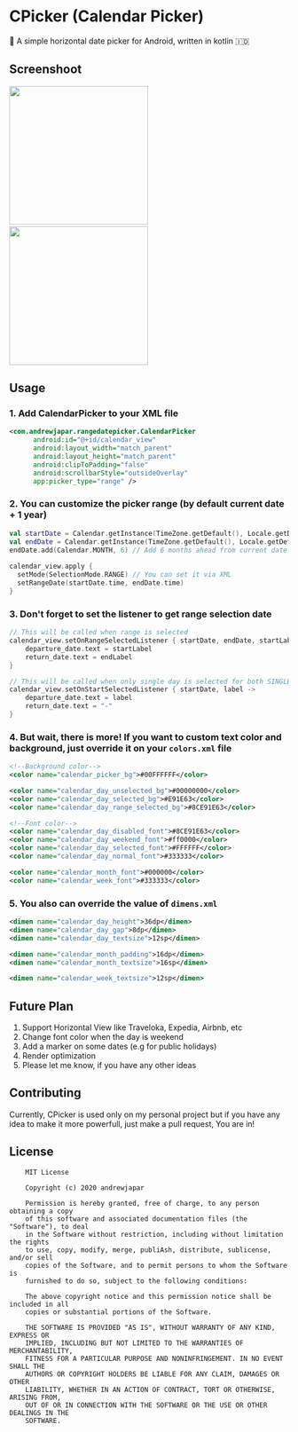 # CPicker (Calendar Picker)
📆 A simple horizontal date picker for Android, written in kotlin  🇮🇩

## Screenshoot
<img src="https://github.com/andrewjapar/rangedatepicker/blob/master/screenshoot/rangepicker_screenshoot_1.png" width="250">&nbsp;&nbsp;<img src="https://github.com/andrewjapar/rangedatepicker/blob/master/screenshoot/rangepicker_ux.gif" width="250">

## Usage
### 1. Add CalendarPicker to your XML file
```xml
<com.andrewjapar.rangedatepicker.CalendarPicker
      android:id="@+id/calendar_view"
      android:layout_width="match_parent"
      android:layout_height="match_parent"
      android:clipToPadding="false"
      android:scrollbarStyle="outsideOverlay"
      app:picker_type="range" />
```
### 2. You can customize the picker range (by default current date + 1 year)
```kotlin
val startDate = Calendar.getInstance(TimeZone.getDefault(), Locale.getDefault())
val endDate = Calendar.getInstance(TimeZone.getDefault(), Locale.getDefault())
endDate.add(Calendar.MONTH, 6) // Add 6 months ahead from current date
 
calendar_view.apply {
  setMode(SelectionMode.RANGE) // You can set it via XML
  setRangeDate(startDate.time, endDate.time)
}
```
### 3. Don't forget to set the listener to get range selection date
```kotlin
// This will be called when range is selected
calendar_view.setOnRangeSelectedListener { startDate, endDate, startLabel, endLabel ->
    departure_date.text = startLabel
    return_date.text = endLabel
}

// This will be called when only single day is selected for both SINGLE and RANGE type
calendar_view.setOnStartSelectedListener { startDate, label ->
    departure_date.text = label
    return_date.text = "-"
}
```
### 4. But wait, there is more! If you want to custom text color and background, just override it on your `colors.xml` file
```xml
<!--Background color-->
<color name="calendar_picker_bg">#00FFFFFF</color>

<color name="calendar_day_unselected_bg">#00000000</color>
<color name="calendar_day_selected_bg">#E91E63</color>
<color name="calendar_day_range_selected_bg">#8CE91E63</color>

<!--Font color-->
<color name="calendar_day_disabled_font">#8CE91E63</color>
<color name="calendar_day_weekend_font">#ff0000</color>
<color name="calendar_day_selected_font">#FFFFFF</color>
<color name="calendar_day_normal_font">#333333</color>

<color name="calendar_month_font">#000000</color>
<color name="calendar_week_font">#333333</color>
```
### 5. You also can override the value of `dimens.xml`
```xml
<dimen name="calendar_day_height">36dp</dimen>
<dimen name="calendar_day_gap">8dp</dimen>
<dimen name="calendar_day_textsize">12sp</dimen>

<dimen name="calendar_month_padding">16dp</dimen>
<dimen name="calendar_month_textsize">16sp</dimen>

<dimen name="calendar_week_textsize">12sp</dimen>
```

## Future Plan
1. Support Horizontal View like Traveloka, Expedia, Airbnb, etc
2. Change font color when the day is weekend
3. Add a marker on some dates (e.g for public holidays)
4. Render optimization
5. Please let me know, if you have any other ideas

## Contributing
Currently, CPicker is used only on my personal project but if you have any idea to make it more powerfull, just make a pull request, You are in!

## License
```
    MIT License
    
    Copyright (c) 2020 andrewjapar
    
    Permission is hereby granted, free of charge, to any person obtaining a copy
    of this software and associated documentation files (the "Software"), to deal
    in the Software without restriction, including without limitation the rights
    to use, copy, modify, merge, publiAsh, distribute, sublicense, and/or sell
    copies of the Software, and to permit persons to whom the Software is
    furnished to do so, subject to the following conditions:
    
    The above copyright notice and this permission notice shall be included in all
    copies or substantial portions of the Software.
    
    THE SOFTWARE IS PROVIDED "AS IS", WITHOUT WARRANTY OF ANY KIND, EXPRESS OR
    IMPLIED, INCLUDING BUT NOT LIMITED TO THE WARRANTIES OF MERCHANTABILITY,
    FITNESS FOR A PARTICULAR PURPOSE AND NONINFRINGEMENT. IN NO EVENT SHALL THE
    AUTHORS OR COPYRIGHT HOLDERS BE LIABLE FOR ANY CLAIM, DAMAGES OR OTHER
    LIABILITY, WHETHER IN AN ACTION OF CONTRACT, TORT OR OTHERWISE, ARISING FROM,
    OUT OF OR IN CONNECTION WITH THE SOFTWARE OR THE USE OR OTHER DEALINGS IN THE
    SOFTWARE.
